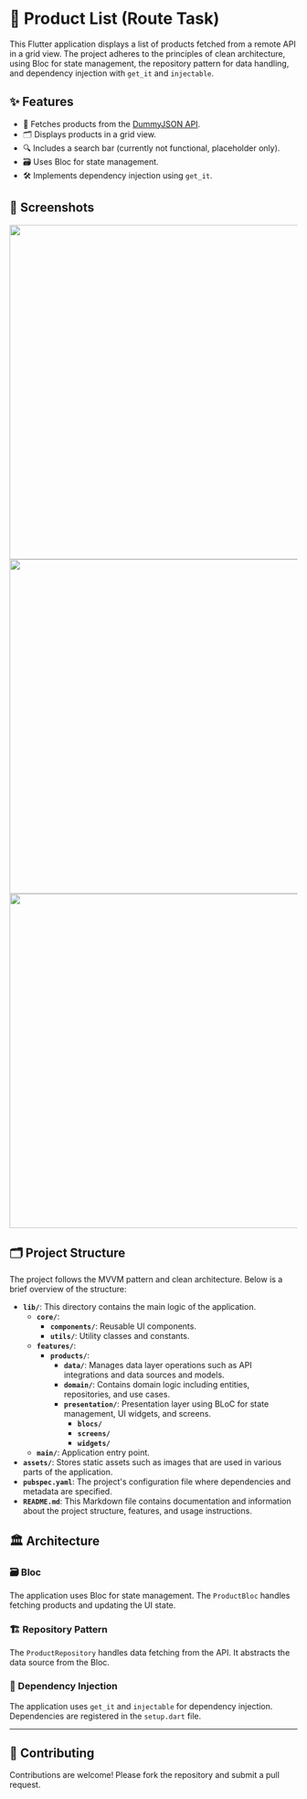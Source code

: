 # 🛒 Product List (Route Task)

This Flutter application displays a list of products fetched from a remote API in a grid view. The project adheres to the principles of clean architecture, using Bloc for state management, the repository pattern for data handling, and dependency injection with `get_it` and `injectable`.

## ✨ Features

- 📡 Fetches products from the [DummyJSON API](https://dummyjson.com/products).
- 🗂️ Displays products in a grid view.
- 🔍 Includes a search bar (currently not functional, placeholder only).
- 🗃️ Uses Bloc for state management.
- 🛠️ Implements dependency injection using `get_it`.

## 📸 Screenshots

<img src="https://github.com/Mariam-Elkhelawy/route_task/blob/master/assets/screens/product.png" height="585">  <img src="https://github.com/Mariam-Elkhelawy/route_task/blob/master/assets/screens/loading.png"  height="585">  <img src="https://github.com/Mariam-Elkhelawy/route_task/blob/master/assets/screens/error.png" height="585">  
## 🗂️ Project Structure

The project follows the MVVM pattern and clean architecture. Below is a brief overview of the structure:
- **`lib/`**: This directory contains the main logic of the application.
  - **`core/`**: 
    - **`components/`**: Reusable UI components.
    - **`utils/`**: Utility classes and constants.
  - **`features/`**:
    - **`products/`**: 
       - **`data/`**: Manages data layer operations such as API integrations and data sources and models.
       - **`domain/`**: Contains domain logic including entities, repositories, and use cases.
       - **`presentation/`**: Presentation layer using BLoC for state management, UI widgets, and screens.
          - **`blocs/`**
          - **`screens/`**
          - **`widgets/`**     
  - **`main/`**: Application entry point.
- **`assets/`**: Stores static assets such as images that are used in various parts of the application.
- **`pubspec.yaml`**: The project's configuration file where dependencies and metadata are specified.
- **`README.md`**: This Markdown file contains documentation and information about the project structure, features, and usage instructions.

## 🏛️ Architecture
### 🗃️ Bloc
The application uses Bloc for state management. The `ProductBloc` handles fetching products and updating the UI state.
### 🏗️ Repository Pattern
The `ProductRepository` handles data fetching from the API. It abstracts the data source from the Bloc.
### 🔌 Dependency Injection
The application uses `get_it` and `injectable` for dependency injection. Dependencies are registered in the `setup.dart` file.

---

## 🤝 Contributing 

Contributions are welcome! Please fork the repository and submit a pull request.

